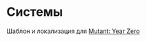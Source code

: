 
# Системы

Шаблон и локализация для [Mutant: Year Zero](https://github.com/jokius/makeYRP-MutantYearZero_data "makeYRP")

